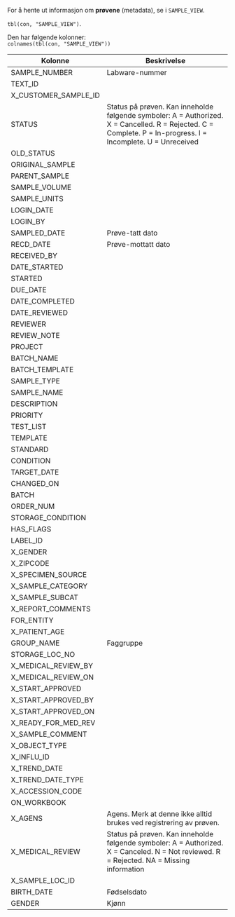 For å hente ut informasjon om **prøvene** (metadata), se i `SAMPLE_VIEW`. 

`tbl(con, "SAMPLE_VIEW")`.  

Den har følgende kolonner:  
`colnames(tbl(con, "SAMPLE_VIEW"))`

| Kolonne           | Beskrivelse       |
|--------------------------|-----------------------|
| SAMPLE_NUMBER            | Labware-nummer        |
| TEXT_ID                  |                       |
| X_CUSTOMER_SAMPLE_ID     |                       |
| STATUS                   | Status på prøven. Kan inneholde følgende symboler: A = Authorized. X = Cancelled. R = Rejected. C = Complete. P = In-progress. I = Incomplete. U = Unreceived                       |
| OLD_STATUS               |                       |
| ORIGINAL_SAMPLE          |                       |
| PARENT_SAMPLE            |                       |
| SAMPLE_VOLUME            |                       |
| SAMPLE_UNITS             |                       |
| LOGIN_DATE               |                       |
| LOGIN_BY                 |                       |
| SAMPLED_DATE             | Prøve-tatt dato                      |
| RECD_DATE                | Prøve-mottatt dato                      |
| RECEIVED_BY              |                       |
| DATE_STARTED             |                       |
| STARTED                  |                       |
| DUE_DATE                 |                       |
| DATE_COMPLETED           |                       |
| DATE_REVIEWED            |                       |
| REVIEWER                 |                       |
| REVIEW_NOTE              |                       |
| PROJECT                  |                       |
| BATCH_NAME               |                       |
| BATCH_TEMPLATE           |                       |
| SAMPLE_TYPE              |                       |
| SAMPLE_NAME              |                       |
| DESCRIPTION              |                       |
| PRIORITY                 |                       |
| TEST_LIST                |                       |
| TEMPLATE                 |                       |
| STANDARD                 |                       |
| CONDITION                |                       |
| TARGET_DATE              |                       |
| CHANGED_ON               |                       |
| BATCH                    |                       |
| ORDER_NUM                |                       |
| STORAGE_CONDITION        |                       |
| HAS_FLAGS                |                       |
| LABEL_ID                 |                       |
| X_GENDER                 |                       |
| X_ZIPCODE                |                       |
| X_SPECIMEN_SOURCE        |                       |
| X_SAMPLE_CATEGORY        |                       |
| X_SAMPLE_SUBCAT          |                       |
| X_REPORT_COMMENTS        |                       |
| FOR_ENTITY               |                       |
| X_PATIENT_AGE            |                       |
| GROUP_NAME               |   Faggruppe                    |
| STORAGE_LOC_NO           |                       |
| X_MEDICAL_REVIEW_BY      |                       |
| X_MEDICAL_REVIEW_ON      |                       |
| X_START_APPROVED         |                       |
| X_START_APPROVED_BY      |                       |
| X_START_APPROVED_ON      |                       |
| X_READY_FOR_MED_REV      |                       |
| X_SAMPLE_COMMENT         |                       |
| X_OBJECT_TYPE            |                       |
| X_INFLU_ID               |                       |
| X_TREND_DATE             |                       |
| X_TREND_DATE_TYPE        |                       |
| X_ACCESSION_CODE         |                       |
| ON_WORKBOOK              |                       |
| X_AGENS                  | Agens. Merk at denne ikke alltid brukes ved registrering av prøven.                      |
| X_MEDICAL_REVIEW         | Status på prøven. Kan inneholde følgende symboler: A = Authorized. X = Canceled. N = Not reviewed. R = Rejected. NA = Missing information                      |
| X_SAMPLE_LOC_ID          |                       |
| BIRTH_DATE               |   Fødselsdato                    |
| GENDER                   |   Kjønn                    |


